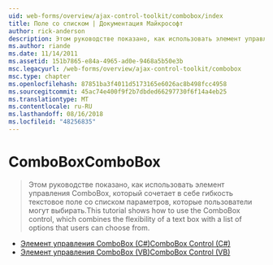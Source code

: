 ```yaml
---
uid: web-forms/overview/ajax-control-toolkit/combobox/index
title: Поле со списком | Документация Майкрософт
author: rick-anderson
description: Этом руководстве показано, как использовать элемент управления ComboBox, который сочетает в себе гибкость текстовое поле со списком параметров, которые пользователи могут выбирать.
ms.author: riande
ms.date: 11/14/2011
ms.assetid: 151b7865-e84a-4965-ad0e-9468a5b50e3b
msc.legacyurl: /web-forms/overview/ajax-control-toolkit/combobox
msc.type: chapter
ms.openlocfilehash: 87851ba3f4011d5173165e6026ac8b498fcc4958
ms.sourcegitcommit: 45ac74e400f9f2b7dbded66297730f6f14a4eb25
ms.translationtype: MT
ms.contentlocale: ru-RU
ms.lasthandoff: 08/16/2018
ms.locfileid: "48256835"
---
```

<a name="combobox"></a><span data-ttu-id="9de9d-103">ComboBox</span><span class="sxs-lookup"><span data-stu-id="9de9d-103">ComboBox</span></span>
====================
> <span data-ttu-id="9de9d-104">Этом руководстве показано, как использовать элемент управления ComboBox, который сочетает в себе гибкость текстовое поле со списком параметров, которые пользователи могут выбирать.</span><span class="sxs-lookup"><span data-stu-id="9de9d-104">This tutorial shows how to use the ComboBox control, which combines the flexibility of a text box with a list of options that users can choose from.</span></span>


- [<span data-ttu-id="9de9d-105">Элемент управления ComboBox (C#)</span><span class="sxs-lookup"><span data-stu-id="9de9d-105">ComboBox Control (C#)</span></span>](how-do-i-use-the-combobox-control-cs.md)
- [<span data-ttu-id="9de9d-106">Элемент управления ComboBox (VB)</span><span class="sxs-lookup"><span data-stu-id="9de9d-106">ComboBox Control (VB)</span></span>](how-do-i-use-the-combobox-control-vb.md)
